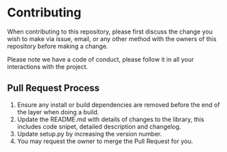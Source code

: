 # Contributing

When contributing to this repository, please first discuss the change you wish to make via issue,
email, or any other method with the owners of this repository before making a change. 

Please note we have a code of conduct, please follow it in all your interactions with the project.

## Pull Request Process

1. Ensure any install or build dependencies are removed before the end of the layer when doing a 
   build.
2. Update the README.md with details of changes to the library, this includes code snipet, 
   detailed description and changelog.
3. Update setup.py by increasing the version number.
4. You may request the owner to merge the Pull Request for you.
